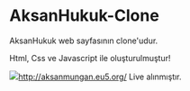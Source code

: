 # AksanHukuk-Clone
AksanHukuk web sayfasının clone'udur.

Html, Css ve Javascript ile oluşturulmuştur!

![](http://aksanmungan.eu5.org/)http://aksanmungan.eu5.org/ Live alınmıştır.
